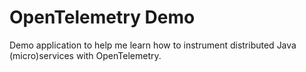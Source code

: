 # OpenTelemetry Demo

Demo application to help me learn how to instrument distributed Java (micro)services with OpenTelemetry.

